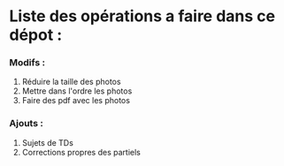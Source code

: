 # Liste des opérations a faire dans ce dépot :

### Modifs :
1. Réduire la taille des photos
2. Mettre dans l'ordre les photos
3. Faire des pdf avec les photos 

### Ajouts :
1. Sujets de TDs
2. Corrections propres des partiels
